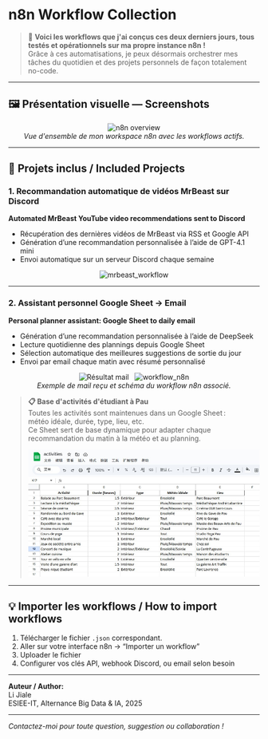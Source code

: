 # n8n Workflow Collection

> 🚀 **Voici les workflows que j'ai conçus ces deux derniers jours, tous testés et opérationnels sur ma propre instance n8n !**  
> Grâce à ces automatisations, je peux désormais orchestrer mes tâches du quotidien et des projets personnels de façon totalement no-code.

---

## 🖼️ **Présentation visuelle — Screenshots**

<p align="center">
  <img src="la situation de workespace n8n.jpg" alt="n8n overview" width="600"><br>
  <em>Vue d'ensemble de mon workspace n8n avec les workflows actifs.</em>
</p>

---

## 🌟 Projets inclus / Included Projects

### 1. Recommandation automatique de vidéos MrBeast sur Discord  
**Automated MrBeast YouTube video recommendations sent to Discord**

- Récupération des dernières vidéos de MrBeast via RSS et Google API
- Génération d’une recommandation personnalisée à l’aide de GPT-4.1 mini
- Envoi automatique sur un serveur Discord chaque semaine

<p align="center">
  <img src="Gh6bC7Xx8GWmYsAxJmtEpF.png" alt="mrbeast_workflow" width="500">
</p>

---

### 2. Assistant personnel Google Sheet → Email  
**Personal planner assistant: Google Sheet to daily email**

- Génération d’une recommandation personnalisée à l’aide de DeepSeek
- Lecture quotidienne des plannings depuis Google Sheet
- Sélection automatique des meilleures suggestions de sortie du jour
- Envoi par email chaque matin avec résumé personnalisé

<div align="center">
  <img src="mail resultat.jpg" alt="Résultat mail" width="400">&nbsp;&nbsp;
  <img src="b5d0d9c3-89d6-4516-afd7-cf8ec1b96a11.png" alt="workflow_n8n" width="400"><br>
  <em>Exemple de mail reçu et schéma du workflow n8n associé.</em>
</div>

> **📋 Base d'activités d'étudiant à Pau**  
> Toutes les activités sont maintenues dans un Google Sheet :  
> météo idéale, durée, type, lieu, etc.  
> Ce Sheet sert de base dynamique pour adapter chaque recommandation du matin à la météo et au planning.
>
> <img src="activites.jpg" alt="activites_sheet" width="600">

---


## 💡 Importer les workflows / How to import workflows

1. Télécharger le fichier `.json` correspondant.
2. Aller sur votre interface n8n → “Importer un workflow”
3. Uploader le fichier
4. Configurer vos clés API, webhook Discord, ou email selon besoin

---

**Auteur / Author:**  
Li Jiale  
ESIEE-IT, Alternance Big Data & IA, 2025

---

_Contactez-moi pour toute question, suggestion ou collaboration !_
